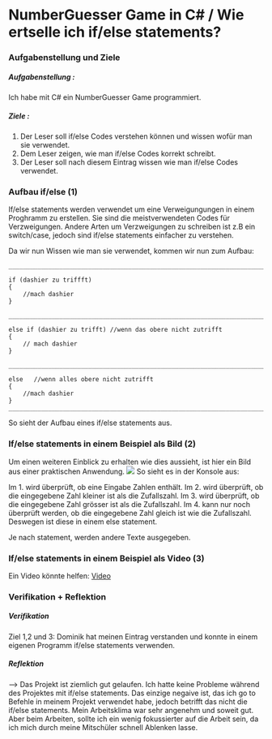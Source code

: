 # NumberGuesser Game in C# / Wie ertselle ich if/else statements?
### Aufgabenstellung und Ziele 
##### Aufgabenstellung :
Ich habe mit C# ein NumberGuesser Game programmiert.

##### Ziele : 
1. Der Leser soll if/else Codes verstehen können und wissen wofür man sie verwendet.
2. Dem Leser zeigen, wie man if/else Codes korrekt schreibt.
3. Der Leser soll nach diesem Eintrag wissen wie man if/else Codes verwendet.

### Aufbau if/else (1)
If/else statements werden verwendet um eine Verweigungungen in einem Proghramm zu erstellen. Sie sind die meistverwendeten Codes für Verzweigungen. Andere Arten um Verzweigungen zu schreiben ist z.B ein switch/case, jedoch sind if/else statements einfacher zu verstehen.

Da wir nun Wissen wie man sie verwendet, kommen wir nun zum Aufbau:
```
_______________________________________________________________________________________________

if (dashier zu triffft)
{
    //mach dashier
}

_______________________________________________________________________________________________

else if (dashier zu trifft) //wenn das obere nicht zutrifft
{
    // mach dashier
}

_______________________________________________________________________________________________

else   //wenn alles obere nicht zutrifft
{
    //mach dashier
}
_______________________________________________________________________________________________
```

So sieht der Aufbau eines if/else statements aus.
### If/else statements in einem Beispiel als Bild (2)    
Um einen weiteren Einblick zu erhalten wie dies aussieht, ist hier ein Bild aus einer praktischen Anwendung.
![](https://cdn.discordapp.com/attachments/669155152468377610/890141946700496936/Screen_Portfolio.png)
So sieht es in der Konsole aus:

Im 1. wird überprüft, ob eine Eingabe Zahlen enthält.
Im 2. wird überprüft, ob die eingegebene Zahl kleiner ist als die Zufallszahl.
Im 3. wird überprüft, ob die eingegebene Zahl grösser ist als die Zufallszahl.
Im 4. kann nur noch überprüft werden, ob die eingegebene Zahl gleich ist wie die Zufallszahl. Deswegen ist diese in einem else statement.

Je nach statement, werden andere Texte ausgegeben.

### If/else statements in einem Beispiel als Video (3)    
Ein Video könnte helfen:
[Video](https://www.youtube.com/watch?v=sc96iSCEwok)
### Verifikation + Reflektion

##### Verifikation
Ziel 1,2 und 3: Dominik hat meinen Eintrag verstanden und konnte in einem eigenen Programm if/else statements verwenden.


##### Reflektion
--> Das Projekt ist ziemlich gut gelaufen. Ich hatte keine Probleme während des Projektes mit if/else statements. Das einzige negaive ist, das ich go to Befehle in meinem Projekt verwendet habe, jedoch betrifft das nicht die if/else statements.
Mein Arbeitsklima war sehr angenehm und soweit gut. Aber beim Arbeiten, sollte ich ein wenig fokussierter auf die Arbeit sein, da ich mich durch meine Mitschüler schnell Ablenken lasse.
